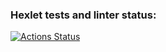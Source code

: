 ### Hexlet tests and linter status:
[![Actions Status](https://github.com/Typucm/frontend-project-46/actions/workflows/hexlet-check.yml/badge.svg)](https://github.com/Typucm/frontend-project-46/actions)